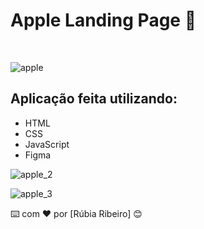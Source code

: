 # Apple Landing Page 
<br>

![apple](https://github.com/rubsribeiro/landingPageApple/assets/110606629/613fca2b-f832-474c-ba7d-e4c7d892a327)


## Aplicação feita utilizando:
- HTML
- CSS
- JavaScript
- Figma


![apple_2](https://github.com/rubsribeiro/landingPageApple/assets/110606629/c36246d0-ed7b-4290-8043-151b05c6bade)

![apple_3](https://github.com/rubsribeiro/landingPageApple/assets/110606629/b3a67f56-af38-466d-8822-128df11ff86a)

⌨️ com ❤️ por [Rúbia Ribeiro] 😊

